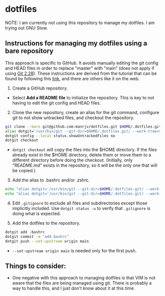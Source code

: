 # dotfiles

NOTE: I am currently not using this repository to manage my dotfiles. I am trying out GNU Stow.

## Instructions for managing my dotfiles using a bare repository

This approach is specific to GitHub. It avoids manually editing the git config and HEAD files in order to replace "master" with "main" (does not apply if using [Git 2.28](https://github.blog/2020-07-27-highlights-from-git-2-28/)). These instructions are derived from the tutorial that can be found by following this [link](https://www.atlassian.com/git/tutorials/dotfiles), and there are others like it on the web.

1. Create a GitHub repository.

* Select **Add a README file** to initialize the repository. This is key to not having to edit the git config and HEAD files.

2. Clone the new repository, create an alias for the git command, configure git to not show untracked files, and checkout the repository.
```sh
git clone --bare git@github.com:manrjv/dotfiles.git $HOME/.dotfiles.git
alias dotgit='/usr/bin/git --git-dir=$HOME/.dotfiles.git/ --work-tree=$HOME'
dotgit config --local status.showUntrackedFiles no
dotgit checkout
```
* `dotgit checkout` will copy the files into the $HOME directory. If the files already exist in the $HOME directory, delete them or move them to a different directory before doing the checkout. (Initially, only "README.md" exists in the repository, so it will be the only one that will be copied.)

3. Add the alias to .bashrc and/or .zshrc.
```sh
echo "alias dotgit='/usr/bin/git --git-dir=$HOME/.dotfiles.git/ --work-tree=$HOME'" >>~/.bashrc
echo "alias dotgit='/usr/bin/git --git-dir=$HOME/.dotfiles.git/ --work-tree=$HOME'" >>~/.zshrc
```
4. Edit `.gitignore` to exclude all files and subdirectories except those implicitly included. Use `dotgit status -u` to verify that `.gitignore` is doing what is expected.

5. Add the dotfiles to the repository.
```sh
dotgit add .bashrc
dotgit commit -m "add bashrc"
dotgit push --set-upstream origin main
```
* `--set-upstream origin main` is needed only for the first push.

## Things to consider:
* One negative with this approach to managing dotfiles is that VIM is not aware that the files are being managed using git. There is probably a way to handle this, and I just don't know about it at this time.

